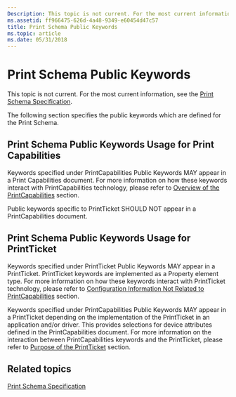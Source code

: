```yaml
---
Description: This topic is not current. For the most current information, see the Print Schema Specification.
ms.assetid: ff966475-626d-4a48-9349-e60454d47c57
title: Print Schema Public Keywords
ms.topic: article
ms.date: 05/31/2018
---
```


# Print Schema Public Keywords

This topic is not current. For the most current information, see the [Print Schema Specification](https://go.microsoft.com/?linkid=7141496).

The following section specifies the public keywords which are defined for the Print Schema.

## Print Schema Public Keywords Usage for Print Capabilities

Keywords specified under PrintCapabilities Public Keywords MAY appear in a Print Capabilities document. For more information on how these keywords interact with PrintCapabilities technology, please refer to [Overview of the PrintCapabilities](overview-of-the-printcapabilities.md) section.

Public keywords specific to PrintTicket SHOULD NOT appear in a PrintCapabilities document.

## Print Schema Public Keywords Usage for PrintTicket

Keywords specified under PrintTicket Public Keywords MAY appear in a PrintTicket. PrintTicket keywords are implemented as a Property element type. For more information on how these keywords interact with PrintTicket technology, please refer to [Configuration Information Not Related to PrintCapabilities](configuration-information-not-related-to-printcapabilities.md) section.

Keywords specified under PrintCapabilities Public Keywords MAY appear in a PrintTicket depending on the implementation of the PrintTicket in an application and/or driver. This provides selections for device attributes defined in the PrintCapabilities document. For more information on the interaction between PrintCapabilities keywords and the PrintTicket, please refer to [Purpose of the PrintTicket](purpose-of-the-printticket.md) section.

## Related topics

<dl> <dt>

[Print Schema Specification](https://go.microsoft.com/?linkid=7141496)
</dt> </dl>

 

 



